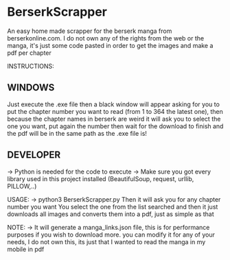 # BerserkScrapper
An easy home made scrapper for the berserk manga from berserkonline.com. I do not own any of the rights from the web or the manga, it's just some code pasted in order to get the images and make a pdf per chapter

INSTRUCTIONS:

WINDOWS
--------
Just execute the .exe file then a black window will appear asking for you to put the chapter number you want to read
(from 1 to 364 the latest one), then because the chapter names in berserk are weird it will ask you to select
the one you want, put again the number then wait for the download to finish and the pdf will be in the same path
as the .exe file is!

DEVELOPER
---------
-> Python is needed for the code to execute
-> Make sure you got every library used in this project installed (BeautifulSoup, request, urllib, PILLOW,..)

USAGE:
-> python3 BerserkScrapper.py 
  Then it will ask you for any chapter number you want
  You select the one from the list searched and then it just
  downloads all images and converts them into a pdf, just as simple as that
  
NOTE:
  -> It will generate a manga_links.json file, this is for performance purposes
  if you wish to download more.
you can modify it for any of your needs, I do not own this, its just that I wanted to read the manga in my mobile in pdf

